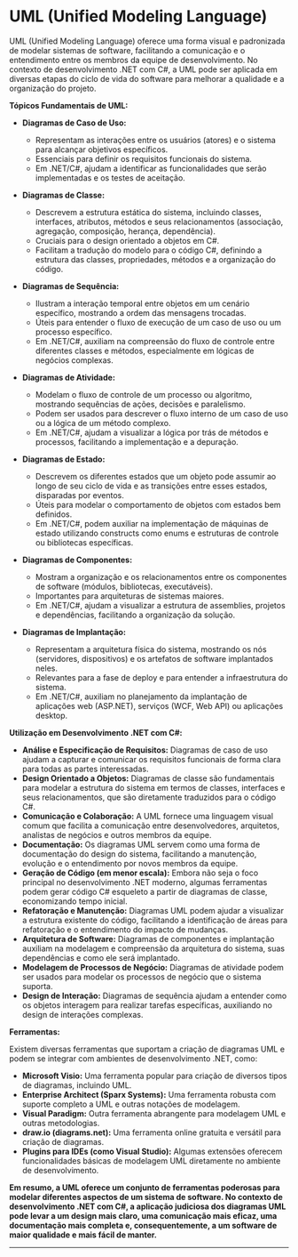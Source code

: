 # UML (Unified Modeling Language) 

UML (Unified Modeling Language) oferece uma forma visual e padronizada de modelar sistemas de software, facilitando a comunicação e o entendimento entre os membros da equipe de desenvolvimento. No contexto de desenvolvimento .NET com C#, a UML pode ser aplicada em diversas etapas do ciclo de vida do software para melhorar a qualidade e a organização do projeto.

**Tópicos Fundamentais de UML:**

* **Diagramas de Caso de Uso:**
    * Representam as interações entre os usuários (atores) e o sistema para alcançar objetivos específicos.
    * Essenciais para definir os requisitos funcionais do sistema.
    * Em .NET/C#, ajudam a identificar as funcionalidades que serão implementadas e os testes de aceitação.

* **Diagramas de Classe:**
    * Descrevem a estrutura estática do sistema, incluindo classes, interfaces, atributos, métodos e seus relacionamentos (associação, agregação, composição, herança, dependência).
    * Cruciais para o design orientado a objetos em C#.
    * Facilitam a tradução do modelo para o código C#, definindo a estrutura das classes, propriedades, métodos e a organização do código.

* **Diagramas de Sequência:**
    * Ilustram a interação temporal entre objetos em um cenário específico, mostrando a ordem das mensagens trocadas.
    * Úteis para entender o fluxo de execução de um caso de uso ou um processo específico.
    * Em .NET/C#, auxiliam na compreensão do fluxo de controle entre diferentes classes e métodos, especialmente em lógicas de negócios complexas.

* **Diagramas de Atividade:**
    * Modelam o fluxo de controle de um processo ou algoritmo, mostrando sequências de ações, decisões e paralelismo.
    * Podem ser usados para descrever o fluxo interno de um caso de uso ou a lógica de um método complexo.
    * Em .NET/C#, ajudam a visualizar a lógica por trás de métodos e processos, facilitando a implementação e a depuração.

* **Diagramas de Estado:**
    * Descrevem os diferentes estados que um objeto pode assumir ao longo de seu ciclo de vida e as transições entre esses estados, disparadas por eventos.
    * Úteis para modelar o comportamento de objetos com estados bem definidos.
    * Em .NET/C#, podem auxiliar na implementação de máquinas de estado utilizando constructs como enums e estruturas de controle ou bibliotecas específicas.

* **Diagramas de Componentes:**
    * Mostram a organização e os relacionamentos entre os componentes de software (módulos, bibliotecas, executáveis).
    * Importantes para arquiteturas de sistemas maiores.
    * Em .NET/C#, ajudam a visualizar a estrutura de assemblies, projetos e dependências, facilitando a organização da solução.

* **Diagramas de Implantação:**
    * Representam a arquitetura física do sistema, mostrando os nós (servidores, dispositivos) e os artefatos de software implantados neles.
    * Relevantes para a fase de deploy e para entender a infraestrutura do sistema.
    * Em .NET/C#, auxiliam no planejamento da implantação de aplicações web (ASP.NET), serviços (WCF, Web API) ou aplicações desktop.

**Utilização em Desenvolvimento .NET com C#:**

* **Análise e Especificação de Requisitos:** Diagramas de caso de uso ajudam a capturar e comunicar os requisitos funcionais de forma clara para todas as partes interessadas.
* **Design Orientado a Objetos:** Diagramas de classe são fundamentais para modelar a estrutura do sistema em termos de classes, interfaces e seus relacionamentos, que são diretamente traduzidos para o código C#.
* **Comunicação e Colaboração:** A UML fornece uma linguagem visual comum que facilita a comunicação entre desenvolvedores, arquitetos, analistas de negócios e outros membros da equipe.
* **Documentação:** Os diagramas UML servem como uma forma de documentação do design do sistema, facilitando a manutenção, evolução e o entendimento por novos membros da equipe.
* **Geração de Código (em menor escala):** Embora não seja o foco principal no desenvolvimento .NET moderno, algumas ferramentas podem gerar código C# esqueleto a partir de diagramas de classe, economizando tempo inicial.
* **Refatoração e Manutenção:** Diagramas UML podem ajudar a visualizar a estrutura existente do código, facilitando a identificação de áreas para refatoração e o entendimento do impacto de mudanças.
* **Arquitetura de Software:** Diagramas de componentes e implantação auxiliam na modelagem e compreensão da arquitetura do sistema, suas dependências e como ele será implantado.
* **Modelagem de Processos de Negócio:** Diagramas de atividade podem ser usados para modelar os processos de negócio que o sistema suporta.
* **Design de Interação:** Diagramas de sequência ajudam a entender como os objetos interagem para realizar tarefas específicas, auxiliando no design de interações complexas.

**Ferramentas:**

Existem diversas ferramentas que suportam a criação de diagramas UML e podem se integrar com ambientes de desenvolvimento .NET, como:

* **Microsoft Visio:** Uma ferramenta popular para criação de diversos tipos de diagramas, incluindo UML.
* **Enterprise Architect (Sparx Systems):** Uma ferramenta robusta com suporte completo a UML e outras notações de modelagem.
* **Visual Paradigm:** Outra ferramenta abrangente para modelagem UML e outras metodologias.
* **draw.io (diagrams.net):** Uma ferramenta online gratuita e versátil para criação de diagramas.
* **Plugins para IDEs (como Visual Studio):** Algumas extensões oferecem funcionalidades básicas de modelagem UML diretamente no ambiente de desenvolvimento.

**Em resumo, a UML oferece um conjunto de ferramentas poderosas para modelar diferentes aspectos de um sistema de software. No contexto de desenvolvimento .NET com C#, a aplicação judiciosa dos diagramas UML pode levar a um design mais claro, uma comunicação mais eficaz, uma documentação mais completa e, consequentemente, a um software de maior qualidade e mais fácil de manter.**

---






